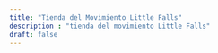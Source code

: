 ```yaml
---
title: "Tienda del Movimiento Little Falls"
description : "tienda del movimiento Little Falls"
draft: false
---
```

